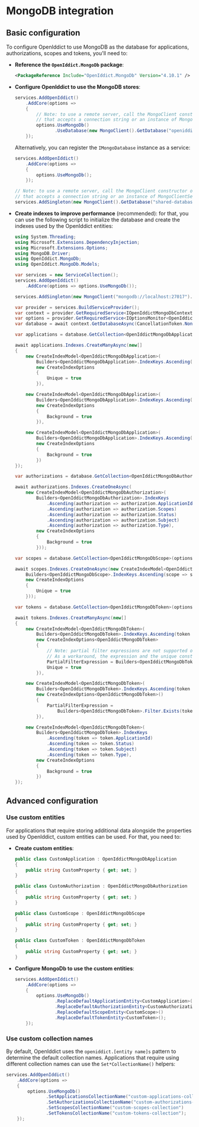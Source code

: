 # MongoDB integration

## Basic configuration

To configure OpenIddict to use MongoDB as the database for applications, authorizations, scopes and tokens, you'll need to:
  - **Reference the `OpenIddict.MongoDb` package**:

    ```xml
    <PackageReference Include="OpenIddict.MongoDb" Version="4.10.1" />
    ```

  - **Configure OpenIddict to use the MongoDB stores**:

    ```csharp
    services.AddOpenIddict()
        .AddCore(options =>
        {
            // Note: to use a remote server, call the MongoClient constructor overload
            // that accepts a connection string or an instance of MongoClientSettings.
            options.UseMongoDb()
                   .UseDatabase(new MongoClient().GetDatabase("openiddict"));
        });
    ```

    Alternatively, you can register the `IMongoDatabase` instance as a service:

    ```csharp
    services.AddOpenIddict()
        .AddCore(options =>
        {
            options.UseMongoDb();
        });

    // Note: to use a remote server, call the MongoClient constructor overload
    // that accepts a connection string or an instance of MongoClientSettings.
    services.AddSingleton(new MongoClient().GetDatabase("shared-database-instance"));
    ```

  - **Create indexes to improve performance** (recommended): for that, you can use the following script to
initialize the database and create the indexes used by the OpenIddict entities:

    ```csharp
    using System.Threading;
    using Microsoft.Extensions.DependencyInjection;
    using Microsoft.Extensions.Options;
    using MongoDB.Driver;
    using OpenIddict.MongoDb;
    using OpenIddict.MongoDb.Models;

    var services = new ServiceCollection();
    services.AddOpenIddict()
        .AddCore(options => options.UseMongoDb());

    services.AddSingleton(new MongoClient("mongodb://localhost:27017").GetDatabase("openiddict"));

    var provider = services.BuildServiceProvider();
    var context = provider.GetRequiredService<IOpenIddictMongoDbContext>();
    var options = provider.GetRequiredService<IOptionsMonitor<OpenIddictMongoDbOptions>>().CurrentValue;
    var database = await context.GetDatabaseAsync(CancellationToken.None);

    var applications = database.GetCollection<OpenIddictMongoDbApplication>(options.ApplicationsCollectionName);

    await applications.Indexes.CreateManyAsync(new[]
    {
        new CreateIndexModel<OpenIddictMongoDbApplication>(
            Builders<OpenIddictMongoDbApplication>.IndexKeys.Ascending(application => application.ClientId),
            new CreateIndexOptions
            {
                Unique = true
            }),

        new CreateIndexModel<OpenIddictMongoDbApplication>(
            Builders<OpenIddictMongoDbApplication>.IndexKeys.Ascending(application => application.PostLogoutRedirectUris),
            new CreateIndexOptions
            {
                Background = true
            }),

        new CreateIndexModel<OpenIddictMongoDbApplication>(
            Builders<OpenIddictMongoDbApplication>.IndexKeys.Ascending(application => application.RedirectUris),
            new CreateIndexOptions
            {
                Background = true
            })
    });

    var authorizations = database.GetCollection<OpenIddictMongoDbAuthorization>(options.AuthorizationsCollectionName);

    await authorizations.Indexes.CreateOneAsync(
        new CreateIndexModel<OpenIddictMongoDbAuthorization>(
            Builders<OpenIddictMongoDbAuthorization>.IndexKeys
                .Ascending(authorization => authorization.ApplicationId)
                .Ascending(authorization => authorization.Scopes)
                .Ascending(authorization => authorization.Status)
                .Ascending(authorization => authorization.Subject)
                .Ascending(authorization => authorization.Type),
            new CreateIndexOptions
            {
                Background = true
            }));

    var scopes = database.GetCollection<OpenIddictMongoDbScope>(options.ScopesCollectionName);

    await scopes.Indexes.CreateOneAsync(new CreateIndexModel<OpenIddictMongoDbScope>(
        Builders<OpenIddictMongoDbScope>.IndexKeys.Ascending(scope => scope.Name),
        new CreateIndexOptions
        {
            Unique = true
        }));

    var tokens = database.GetCollection<OpenIddictMongoDbToken>(options.TokensCollectionName);

    await tokens.Indexes.CreateManyAsync(new[]
    {
        new CreateIndexModel<OpenIddictMongoDbToken>(
            Builders<OpenIddictMongoDbToken>.IndexKeys.Ascending(token => token.ReferenceId),
            new CreateIndexOptions<OpenIddictMongoDbToken>
            {
                // Note: partial filter expressions are not supported on Azure Cosmos DB.
                // As a workaround, the expression and the unique constraint can be removed.
                PartialFilterExpression = Builders<OpenIddictMongoDbToken>.Filter.Exists(token => token.ReferenceId),
                Unique = true
            }),

        new CreateIndexModel<OpenIddictMongoDbToken>(
            Builders<OpenIddictMongoDbToken>.IndexKeys.Ascending(token => token.AuthorizationId),
            new CreateIndexOptions<OpenIddictMongoDbToken>()
            {
                PartialFilterExpression =
                    Builders<OpenIddictMongoDbToken>.Filter.Exists(token => token.AuthorizationId),
            }),

        new CreateIndexModel<OpenIddictMongoDbToken>(
            Builders<OpenIddictMongoDbToken>.IndexKeys
                .Ascending(token => token.ApplicationId)
                .Ascending(token => token.Status)
                .Ascending(token => token.Subject)
                .Ascending(token => token.Type),
            new CreateIndexOptions
            {
                Background = true
            })
    });
    ```

## Advanced configuration

### Use custom entities

For applications that require storing additional data alongside the properties used by OpenIddict, custom entities can be used. For that, you need to:
  - **Create custom entities**:

    ```csharp
    public class CustomApplication : OpenIddictMongoDbApplication
    {
        public string CustomProperty { get; set; }
    }

    public class CustomAuthorization : OpenIddictMongoDbAuthorization
    {
        public string CustomProperty { get; set; }
    }

    public class CustomScope : OpenIddictMongoDbScope
    {
        public string CustomProperty { get; set; }
    }

    public class CustomToken : OpenIddictMongoDbToken
    {
        public string CustomProperty { get; set; }
    }
    ```

  - **Configure MongoDb to use the custom entities**:

    ```csharp
    services.AddOpenIddict()
        .AddCore(options =>
        {
            options.UseMongoDb()
                   .ReplaceDefaultApplicationEntity<CustomApplication>()
                   .ReplaceDefaultAuthorizationEntity<CustomAuthorization>()
                   .ReplaceDefaultScopeEntity<CustomScope>()
                   .ReplaceDefaultTokenEntity<CustomToken>();
        });
    ```

### Use custom collection names

By default, OpenIddict uses the `openiddict.[entity name]s` pattern to determine the default collection names.
Applications that require using different collection names can use the `Set*CollectionName()` helpers:

```csharp
services.AddOpenIddict()
    .AddCore(options =>
    {
        options.UseMongoDb()
               .SetApplicationsCollectionName("custom-applications-collection")
               .SetAuthorizationsCollectionName("custom-authorizations-collection")
               .SetScopesCollectionName("custom-scopes-collection")
               .SetTokensCollectionName("custom-tokens-collection");
    });
```
